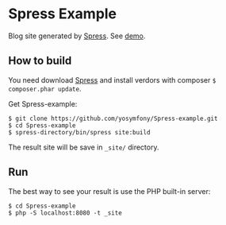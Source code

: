 Spress Example
==============
Blog site generated by [Spress](https://github.com/yosymfony/Spress). 
See [demo](http://yosymfony.github.io/Spress-example/).

How to build
------------
You need download [Spress](https://github.com/yosymfony/Spress) and install
verdors with composer `$ composer.phar update`.

Get Spress-example:

```
$ git clone https://github.com/yosymfony/Spress-example.git
$ cd Spress-example
$ spress-directory/bin/spress site:build
```
The result site will be save in `_site/` directory.

Run
---
The best way to see your result is use the PHP built-in server:

```
$ cd Spress-example
$ php -S localhost:8080 -t _site
```
